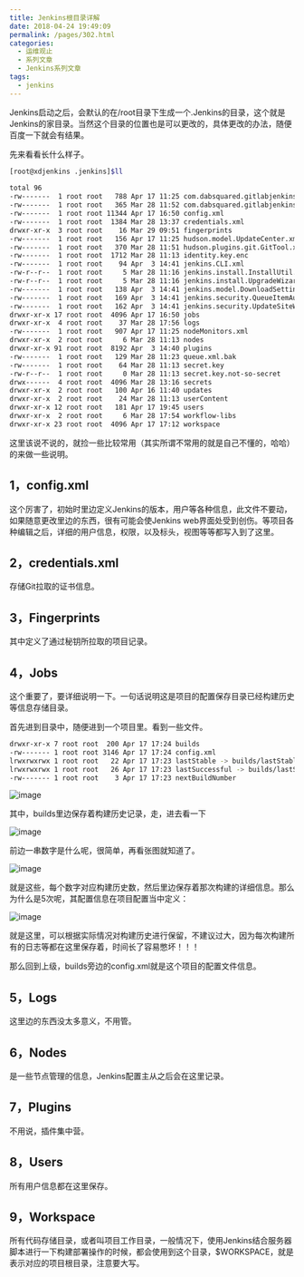 ```yaml
---
title: Jenkins根目录详解
date: 2018-04-24 19:49:09
permalink: /pages/302.html
categories:
  - 运维观止
  - 系列文章
  - Jenkins系列文章
tags:
  - jenkins
---
```


Jenkins启动之后，会默认的在/root目录下生成一个.Jenkins的目录，这个就是Jenkins的家目录。当然这个目录的位置也是可以更改的，具体更改的办法，随便百度一下就会有结果。

先来看看长什么样子。

```sh
[root@xdjenkins .jenkins]$ll  
 
total 96  
-rw-------  1 root root   788 Apr 17 11:25 com.dabsquared.gitlabjenkins.connection.GitLabConnectionConfig.xml  
-rw-------  1 root root   365 Mar 28 11:52 com.dabsquared.gitlabjenkins.GitLabPushTrigger.xml  
-rw-------  1 root root 11344 Apr 17 16:50 config.xml  
-rw-------  1 root root  1384 Mar 28 13:37 credentials.xml  
drwxr-xr-x  3 root root    16 Mar 29 09:51 fingerprints  
-rw-------  1 root root   156 Apr 17 11:25 hudson.model.UpdateCenter.xml  
-rw-------  1 root root   370 Mar 28 11:51 hudson.plugins.git.GitTool.xml  
-rw-------  1 root root  1712 Mar 28 11:13 identity.key.enc  
-rw-------  1 root root    94 Apr  3 14:41 jenkins.CLI.xml  
-rw-r--r--  1 root root     5 Mar 28 11:16 jenkins.install.InstallUtil.lastExecVersion  
-rw-r--r--  1 root root     5 Mar 28 11:16 jenkins.install.UpgradeWizard.state  
-rw-------  1 root root   138 Apr  3 14:41 jenkins.model.DownloadSettings.xml  
-rw-------  1 root root   169 Apr  3 14:41 jenkins.security.QueueItemAuthenticatorConfiguration.xml  
-rw-------  1 root root   162 Apr  3 14:41 jenkins.security.UpdateSiteWarningsConfiguration.xml  
drwxr-xr-x 17 root root  4096 Apr 17 16:50 jobs  
drwxr-xr-x  4 root root    37 Mar 28 17:56 logs  
-rw-------  1 root root   907 Apr 17 11:25 nodeMonitors.xml  
drwxr-xr-x  2 root root     6 Mar 28 11:13 nodes  
drwxr-xr-x 91 root root  8192 Apr  3 14:40 plugins  
-rw-------  1 root root   129 Mar 28 11:23 queue.xml.bak  
-rw-------  1 root root    64 Mar 28 11:13 secret.key  
-rw-r--r--  1 root root     0 Mar 28 11:13 secret.key.not-so-secret  
drwx------  4 root root  4096 Mar 28 13:16 secrets  
drwxr-xr-x  2 root root   100 Apr 16 11:40 updates  
drwxr-xr-x  2 root root    24 Mar 28 11:13 userContent  
drwxr-xr-x 12 root root   181 Apr 17 19:45 users  
drwxr-xr-x  2 root root     6 Mar 28 17:54 workflow-libs  
drwxr-xr-x 23 root root  4096 Apr 17 17:12 workspace  
```

这里该说不说的，就捡一些比较常用（其实所谓不常用的就是自己不懂的，哈哈）的来做一些说明。

## 1，config.xml

这个厉害了，初始时里边定义Jenkins的版本，用户等各种信息，此文件不要动，如果随意更改里边的东西，很有可能会使Jenkins web界面处受到创伤。等项目各种编辑之后，详细的用户信息，权限，以及标头，视图等等都写入到了这里。

## 2，credentials.xml

存储Git拉取的证书信息。

## 3，Fingerprints

其中定义了通过秘钥所拉取的项目记录。

## 4，Jobs

这个重要了，要详细说明一下。一句话说明这是项目的配置保存目录已经构建历史等信息存储目录。

首先进到目录中，随便进到一个项目里。看到一些文件。

```sh
drwxr-xr-x 7 root root  200 Apr 17 17:24 builds
-rw------- 1 root root 3146 Apr 17 17:24 config.xml
lrwxrwxrwx 1 root root   22 Apr 17 17:23 lastStable -> builds/lastStableBuild
lrwxrwxrwx 1 root root   26 Apr 17 17:23 lastSuccessful -> builds/lastSuccessfulBuild
-rw------- 1 root root    3 Apr 17 17:23 nextBuildNumber
```

![image](https://tva2.sinaimg.cn/large/008k1Yt0ly1grkds4evstj30p5046mxt.jpg)

其中，builds里边保存着构建历史记录，走，进去看一下

![image](https://tva3.sinaimg.cn/large/008k1Yt0ly1grkds8xou1j30ms08nq4b.jpg)

前边一串数字是什么呢，很简单，再看张图就知道了。

![image](https://tvax4.sinaimg.cn/large/008k1Yt0ly1grkdsd6aesj30d80jrtah.jpg)

就是这些，每个数字对应构建历史数，然后里边保存着那次构建的详细信息。那么为什么是5次呢，其配置信息在项目配置当中定义：

![image](https://tva4.sinaimg.cn/large/008k1Yt0ly1grkdsjdw2wj30xb0aegmw.jpg)

就是这里，可以根据实际情况对构建历史进行保留，不建议过大，因为每次构建所有的日志等都在这里保存着，时间长了容易憋坏！！！

那么回到上级，builds旁边的config.xml就是这个项目的配置文件信息。

## 5，Logs

这里边的东西没太多意义，不用管。

## 6，Nodes

是一些节点管理的信息，Jenkins配置主从之后会在这里记录。

## 7，Plugins

不用说，插件集中营。

## 8，Users

所有用户信息都在这里保存。

## 9，Workspace

所有代码存储目录，或者叫项目工作目录，一般情况下，使用Jenkins结合服务器脚本进行一下构建部署操作的时候，都会使用到这个目录，$WORKSPACE，就是表示对应的项目根目录，注意要大写。
